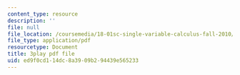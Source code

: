 ```yaml
---
content_type: resource
description: ''
file: null
file_location: /coursemedia/18-01sc-single-variable-calculus-fall-2010/ed9f0cd114dc8a3909b294439e565233_MK_0QHbUnIA.pdf
file_type: application/pdf
resourcetype: Document
title: 3play pdf file
uid: ed9f0cd1-14dc-8a39-09b2-94439e565233
---
```

